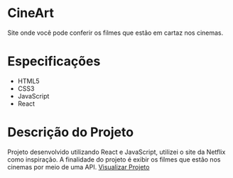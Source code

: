 # CineArt
Site onde você pode conferir os filmes que estão em cartaz nos cinemas.

# Especificações
- HTML5
- CSS3
- JavaScript
- React

# Descrição do Projeto
Projeto desenvolvido utilizando React e JavaScript, utilizei o site da Netflix como inspiração. A finalidade do projeto é exibir os filmes que estão nos cinemas por meio de uma API. [Visualizar Projeto](https://react-cineart.vercel.app/)
